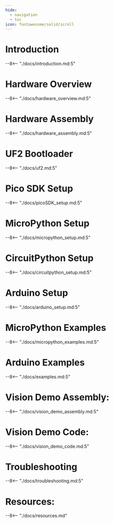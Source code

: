 ```yaml
---
hide:
  - navigation
  - toc
icon: fontawesome/solid/scroll
---
```


# Introduction
--8<-- "./docs/introduction.md:5"

# Hardware Overview
--8<-- "./docs/hardware_overview.md:5"

# Hardware Assembly
--8<-- "./docs/hardware_assembly.md:5"

# UF2 Bootloader
--8<-- "./docs/uf2.md:5"

# Pico SDK Setup
--8<-- "./docs/picoSDK_setup.md:5"

# MicroPython Setup
--8<-- "./docs/micropython_setup.md:5"

# CircuitPython Setup
--8<-- "./docs/circuitpython_setup.md:5"

# Arduino Setup
--8<-- "./docs/arduino_setup.md:5"

# MicroPython Examples
--8<-- "./docs/micropython_examples.md:5"

# Arduino Examples
--8<-- "./docs/examples.md:5"

# Vision Demo Assembly:
--8<-- "./docs/vision_demo_assembly.md:5"

# Vision Demo Code:
--8<-- "./docs/vision_demo_code.md:5"

# Troubleshooting
--8<-- "./docs/troubleshooting.md:5"

# Resources:
--8<-- "./docs/resources.md"
